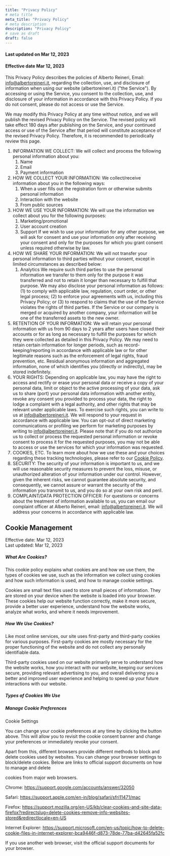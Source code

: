 ```yaml
---
title: "Privacy Policy"
# meta title
meta_title: "Privacy Policy"
# meta description
description: "Privacy Policy"
# save as draft
draft: false
---
```



#### Last updated on Mar 12, 2023
#### Effective date Mar 12, 2023

This Privacy Policy describes the policies of Alberto Reineri, Email: info@albertoreineri.it, regarding the collection, use, and disclosure of information when using our website (albertoreineri.it) ("the Service"). By accessing or using the Service, you consent to the collection, use, and disclosure of your information in accordance with this Privacy Policy. If you do not consent, please do not access or use the Service.

We may modify this Privacy Policy at any time without notice, and we will publish the revised Privacy Policy on the Service. The revised policy will take effect 180 days after publishing on the Service, and your continued access or use of the Service after that period will constitute acceptance of the revised Privacy Policy. Therefore, it is recommended to periodically review this page.

1.  INFORMATION WE COLLECT: We will collect and process the following personal information about you:
    1.  Name
    2.  Email
    3.  Payment information
2.  HOW WE COLLECT YOUR INFORMATION: We collect/receive information about you in the following ways:
    1.  When a user fills out the registration form or otherwise submits personal information
    2.  Interaction with the website
    3.  From public sources
3.  HOW WE USE YOUR INFORMATION: We will use the information we collect about you for the following purposes:
    1.  Marketing/promotional
    2.  User account creation
    3.  Support If we wish to use your information for any other purpose, we will ask for consent and use your information only after receiving your consent and only for the purposes for which you grant consent unless required otherwise by law.
4.  HOW WE SHARE YOUR INFORMATION: We will not transfer your personal information to third parties without your consent, except in limited circumstances as described below:
    1.  Analytics We require such third parties to use the personal information we transfer to them only for the purpose it was transferred and not to retain it longer than necessary to fulfill that purpose. We may also disclose your personal information as follows: (1) to comply with applicable law, regulation, court order, or other legal process; (2) to enforce your agreements with us, including this Privacy Policy; or (3) to respond to claims that the use of the Service violates the rights of third parties. If the Service or our company is merged or acquired by another company, your information will be one of the transferred assets to the new owner.
5.  RETENTION OF YOUR INFORMATION: We will retain your personal information with us from 90 days to 2 years after users have closed their accounts or for as long as necessary to fulfill the purposes for which they were collected as detailed in this Privacy Policy. We may need to retain certain information for longer periods, such as record-keeping/reporting in accordance with applicable law or for other legitimate reasons such as the enforcement of legal rights, fraud prevention, etc. Residual anonymous information and aggregated information, none of which identifies you (directly or indirectly), may be stored indefinitely.
6.  YOUR RIGHTS: Depending on applicable law, you may have the right to access and rectify or erase your personal data or receive a copy of your personal data, limit or object to the active processing of your data, ask us to share (port) your personal data information with another entity, revoke any consent you provided to process your data, the right to lodge a complaint with a legal authority, and other rights that may be relevant under applicable laws. To exercise such rights, you can write to us at info@albertoreineri.it. We will respond to your request in accordance with applicable law. You can opt-out of direct marketing communications or profiling we perform for marketing purposes by writing to info@albertoreineri.it. Please note that if you do not authorize us to collect or process the requested personal information or revoke consent to process it for the requested purposes, you may not be able to access or use the services for which your information was requested.
7.  COOKIES, ETC. To learn more about how we use these and your choices regarding these tracking technologies, please refer to our [Cookie Policy](https://privacypolicy.cookieyes.com/albertoreineri.it/privacy-policy).
8.  SECURITY: The security of your information is important to us, and we will use reasonable security measures to prevent the loss, misuse, or unauthorized alteration of your information under our control. However, given the inherent risks, we cannot guarantee absolute security, and consequently, we cannot assure or warrant the security of the information you transmit to us, and you do so at your own risk and peril.
9.  COMPLAINT/DATA PROTECTION OFFICER: For questions or concerns about the treatment of information available to us, you can email our complaint officer at Alberto Reineri, email: info@albertoreineri.it. We will address your concerns in accordance with applicable law.

Cookie Management
-------------------
Effective date: Mar 12, 2023\
Last updated: Mar 12, 2023

##### What Are Cookies?

This cookie policy explains what cookies are and how we use them, the types of cookies we use, such as the information we collect using cookies and how such information is used, and how to manage cookie settings.

Cookies are small text files used to store small pieces of information. They are stored on your device when the website is loaded into your browser. These cookies help our website function correctly, make it more secure, provide a better user experience, understand how the website works, analyze what works, and where it needs improvement.

##### How We Use Cookies?

Like most online services, our site uses first-party and third-party cookies for various purposes. First-party cookies are mostly necessary for the proper functioning of the website and do not collect any personally identifiable data.

Third-party cookies used on our website primarily serve to understand how the website works, how you interact with our website, keeping our services secure, providing relevant advertising to you, and overall delivering you a better and improved user experience and helping to speed up your future interactions with our website.

##### Types of Cookies We Use

##### Manage Cookie Preferences

Cookie Settings

You can change your cookie preferences at any time by clicking the button above. This will allow you to revisit the cookie consent banner and change your preferences or immediately revoke your consent.

Apart from this, different browsers provide different methods to block and delete cookies used by websites. You can change your browser settings to block/delete cookies. Below are links to official support documents on how to manage and delete

 cookies from major web browsers.

Chrome: <https://support.google.com/accounts/answer/32050>

Safari: <https://support.apple.com/en-in/blog/safari/sfri11471/mac>

Firefox: <https://support.mozilla.org/en-US/kb/clear-cookies-and-site-data-firefox?redirectslug=delete-cookies-remove-info-websites-stored&redirectlocale=en-US>

Internet Explorer: <https://support.microsoft.com/en-us/topic/how-to-delete-cookie-files-in-internet-explorer-bca9446f-d873-78de-77ba-d42645fa52fc>

If you use another web browser, visit the official support documents for your browser.
